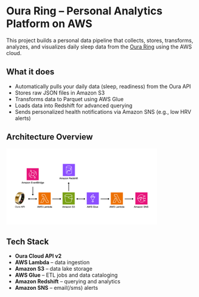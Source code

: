 # Oura Ring – Personal Analytics Platform on AWS

This project builds a personal data pipeline that collects, stores, transforms, analyzes, and visualizes daily sleep data from the [Oura Ring](https://ouraring.com) using the AWS cloud.

## What it does

- Automatically pulls your daily data (sleep, readiness) from the Oura API
- Stores raw JSON files in Amazon S3
- Transforms data to Parquet using AWS Glue
- Loads data into Redshift for advanced querying
- Sends personalized health notifications via Amazon SNS (e.g., low HRV alerts)



## Architecture Overview
<img src="assets/architecture.png" alt="Architecture Diagram" width="80%" />

## Tech Stack

- **Oura Cloud API v2**
- **AWS Lambda** – data ingestion
- **Amazon S3** – data lake storage
- **AWS Glue** – ETL jobs and data cataloging
- **Amazon Redshift** – querying and analytics
- **Amazon SNS** – email(/sms) alerts
